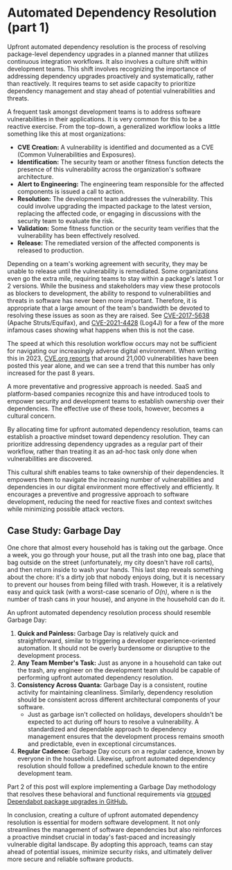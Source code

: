 # Automated Dependency Resolution (part 1)

Upfront automated dependency resolution is the process of resolving package-level dependency upgrades in a planned manner that utilizes continuous integration workflows. It also involves a culture shift within development teams. This shift involves recognizing the importance of addressing dependency upgrades proactively and systematically, rather than reactively. It requires teams to set aside capacity to prioritize dependency management and stay ahead of potential vulnerabilities and threats.

A frequent task amongst development teams is to address software vulnerabilities in their applications. It is very common for this to be a reactive exercise. From the top-down, a generalized workflow looks a little something like this at most organizations:

- **CVE Creation:** A vulnerability is identified and documented as a CVE (Common Vulnerabilities and Exposures).
- **Identification:** The security team or another fitness function detects the presence of this vulnerability across the organization's software architecture.
- **Alert to Engineering:** The engineering team responsible for the affected components is issued a call to action.
- **Resolution:** The development team addresses the vulnerability. This could involve upgrading the impacted package to the latest version, replacing the affected code, or engaging in discussions with the security team to evaluate the risk.
- **Validation:** Some fitness function or the security team verifies that the vulnerability has been effectively resolved.
- **Release:** The remediated version of the affected components is released to production.

Depending on a team's working agreement with security, they may be unable to release until the vulnerability is remediated. Some organizations even go the extra mile, requiring teams to stay within a package's latest 1 or 2 versions.  While the business and stakeholders may view these protocols as blockers to development, the ability to respond to vulnerabilities and threats in software has never been more important. Therefore, it is appropriate that a large amount of the team's bandwidth be devoted to resolving these issues as soon as they are raised. See [CVE-2017-5638](https://nvd.nist.gov/vuln/detail/cve-2017-5638) (Apache Struts/Equifax), and [CVE-2021-4428](https://nvd.nist.gov/vuln/detail/CVE-2021-44228) (Log4J) for a few of the more infamous cases showing what happens when this is not the case.

The speed at which this resolution workflow occurs may not be sufficient for navigating our increasingly adverse digital environment. When writing this in 2023, [CVE.org reports](https://www.cve.org/About/Metrics) that around 21,000 vulnerabilities have been posted this year alone, and we can see a trend that this number has only increased for the past 8 years. 

A more preventative and progressive approach is needed. SaaS and platform-based companies recognize this and have introduced tools to empower security and development teams to establish ownership over their dependencies. The effective use of these tools, however, becomes a cultural concern.

By allocating time for upfront automated dependency resolution, teams can establish a proactive mindset toward dependency resolution. They can prioritize addressing dependency upgrades as a regular part of their workflow, rather than treating it as an ad-hoc task only done when vulnerabilities are discovered.

This cultural shift enables teams to take ownership of their dependencies. It empowers them to navigate the increasing number of vulnerabilities and dependencies in our digital environment more effectively and efficiently. It encourages a preventive and progressive approach to software development, reducing the need for reactive fixes and context switches while minimizing possible attack vectors.

## Case Study: Garbage Day

One chore that almost every household has is taking out the garbage. Once a week, you go through your house, put all the trash into one bag, place that bag outside on the street (unfortunately, my city doesn't have roll carts), and then return inside to wash your hands. This last step reveals something about the chore: it's a dirty job that nobody enjoys doing, but it is necessary to prevent our houses from being filled with trash. However, it is a relatively easy and quick task (with a worst-case scenario of *O(n)*, where n is the number of trash cans in your house), and anyone in the household can do it.

An upfront automated dependency resolution process should resemble Garbage Day:

1. **Quick and Painless:** Garbage Day is relatively quick and straightforward, similar to triggering a developer experience-oriented automation. It should not be overly burdensome or disruptive to the development process.
2. **Any Team Member's Task:** Just as anyone in a household can take out the trash, any engineer on the development team should be capable of performing upfront automated dependency resolution.
3. **Consistency Across Quanta:** Garbage Day is a consistent, routine activity for maintaining cleanliness. Similarly, dependency resolution should be consistent across different architectural components of your software. 
   - Just as garbage isn't collected on holidays, developers shouldn't be expected to act during off hours to resolve a vulnerability. A standardized and dependable approach to dependency management ensures that the development process remains smooth and predictable, even in exceptional circumstances.
4. **Regular Cadence:** Garbage Day occurs on a regular cadence, known by everyone in the household. Likewise, upfront automated dependency resolution should follow a predefined schedule known to the entire development team.

Part 2 of this post will explore implementing a Garbage Day methodology that resolves these behavioral and functional requirements via [grouped Dependabot package upgrades in GitHub.](https://docs.github.com/en/code-security/dependabot/dependabot-version-updates/configuration-options-for-the-dependabot.yml-file#groups)

In conclusion, creating a culture of upfront automated dependency resolution is essential for modern software development. It not only streamlines the management of software dependencies but also reinforces a proactive mindset crucial in today's fast-paced and increasingly vulnerable digital landscape. By adopting this approach, teams can stay ahead of potential issues, minimize security risks, and ultimately deliver more secure and reliable software products.


